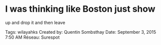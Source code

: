 # I was thinking like Boston just show
up and drop it and then leave

Tags: wilayahks
Created by: Quentin Sombsthay
Date: September 3, 2015 7:50 AM
Réseau: Surespot